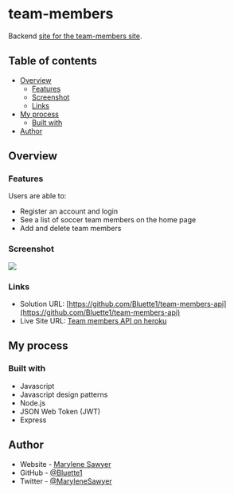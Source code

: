 # team-members

Backend [site for the team-members site](https://github.com/Bluette1/team-).

## Table of contents

- [Overview](#overview)
  - [Features](#features)
  - [Screenshot](#screenshot)
  - [Links](#links)
- [My process](#my-process)
  - [Built with](#built-with)
- [Author](#author)

## Overview

### Features

Users are able to:

- Register an account and login
- See a list of soccer team members on the home page
- Add and delete team members

### Screenshot

![](./public/images/screenshot.jpg)

### Links

- Solution URL: [https://github.com/Bluette1/team-members-api](https://github.com/Bluette1/team-members-api)
- Live Site URL: [Team members API on heroku](https://team-members-api.herokuapp.com/)

## My process

### Built with

- Javascript
- Javascript design patterns
- Node.js
- JSON Web Token (JWT)
- Express

## Author

- Website - [Marylene Sawyer](http://www.marylene.tech/)
- GitHub - [@Bluette1](https://github.com/Bluette1)
- Twitter - [@MaryleneSawyer](https://twitter.com/MaryleneSawyer)
